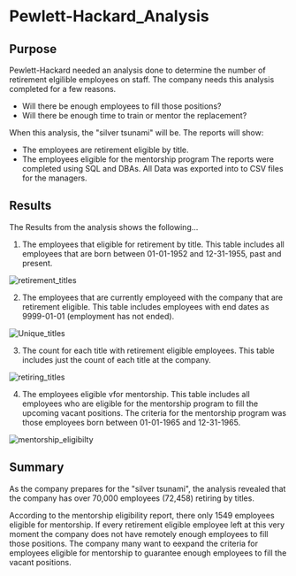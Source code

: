 # Pewlett-Hackard_Analysis

## Purpose 
Pewlett-Hackard needed an analysis done to determine the number of retirement elgilible employees on staff.
The company needs this analysis completed for a few reasons.
-  Will there be enough employees to fill those positions?
-  Will there be enough time to train or mentor the replacement?

When this analysis, the "silver tsunami" will be. 
The reports will show:
-   The employees are retirement eligible by title.
-   The employees eligible for the mentorship program
The reports were completed using SQL and DBAs. All Data was exported into to CSV files for the managers. 

## Results
The Results from the analysis shows the following...
1. The employees that eligible for retirement by title.
This table includes all employees that are born between 01-01-1952 and 12-31-1955, past and present.

![retirement_titles](https://user-images.githubusercontent.com/105830665/184924958-c61757e2-b28f-4c6b-abd3-85976e458ecd.png)

2. The employees that are currently employeed with the company that are retirement eligible.
This table includes employees with end dates as 9999-01-01 (employment has not ended).

![Unique_titles](https://user-images.githubusercontent.com/105830665/184925042-3cf5c862-fe58-4cf3-8dd0-f44cc8d05f52.png)

3. The count for each title with retirement eligible employees.
This table includes just the count of each title at the company.

![retiring_titles](https://user-images.githubusercontent.com/105830665/184925118-3e1c8c8d-a615-46e4-94d8-7f41800be7f3.png)

4. The employees eligible vfor mentorship.
This table includes all employees who are eligible for the mentorship program to fill the upcoming vacant positions.
The criteria for the mentorship program was those employees born between 01-01-1965 and 12-31-1965.

![mentorship_eligibilty](https://user-images.githubusercontent.com/105830665/184925242-c5d032ad-0c5b-45f0-881c-fcaaf03137d5.png)

## Summary
As the company prepares for the "silver tsunami", the analysis revealed that the company has over 70,000 employees (72,458)
retiring by titles. 

According to the mentorship eligibility report, there only 1549 employees eligible for mentorship. If every retirement eligible employee left
at this very moment the company does not have remotely enough employees to fill those positions. The company many want to eexpand the criteria
for employees eligible for mentorship to guarantee enough employees to fill the vacant positions.